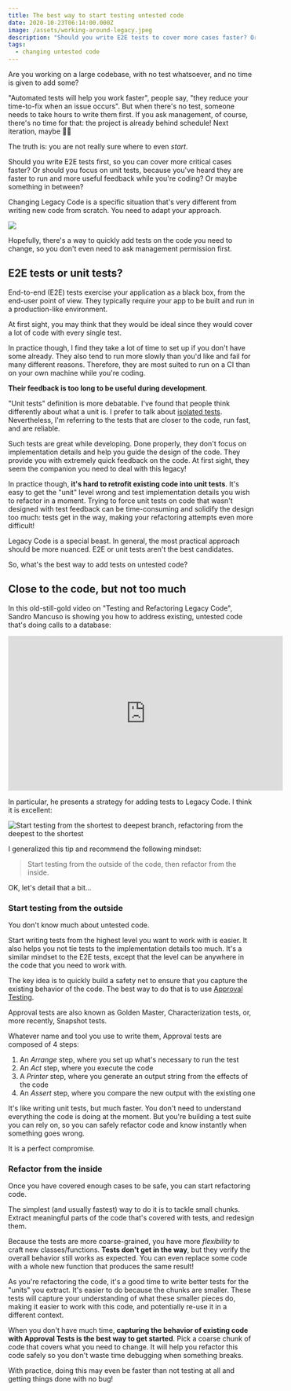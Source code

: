```yaml
---
title: The best way to start testing untested code
date: 2020-10-23T06:14:00.000Z
image: /assets/working-around-legacy.jpeg
description: "Should you write E2E tests to cover more cases faster? Or is there a better approach?"
tags:
  - changing untested code
---
```


Are you working on a large codebase, with no test whatsoever, and no time is given to add some?

"Automated tests will help you work faster", people say, "they reduce your time-to-fix when an issue occurs". But when there's no test, someone needs to take hours to write them first. If you ask management, of course, there's no time for that: the project is already behind schedule! Next iteration, maybe 🤷‍♂️

The truth is: you are not really sure where to even _start_.

Should you write E2E tests first, so you can cover more critical cases faster? Or should you focus on unit tests, because you've heard they are faster to run and more useful feedback while you're coding? Or maybe something in between?

Changing Legacy Code is a specific situation that's very different from writing new code from scratch. You need to adapt your approach.

![](/assets/working-around-legacy.jpeg)

Hopefully, there's a way to quickly add tests on the code you need to change, so you don't even need to ask management permission first.

## E2E tests or unit tests?

End-to-end (E2E) tests exercise your application as a black box, from the end-user point of view. They typically require your app to be built and run in a production-like environment.

At first sight, you may think that they would be ideal since they would cover a lot of code with every single test.

In practice though, I find they take a lot of time to set up if you don't have some already. They also tend to run more slowly than you'd like and fail for many different reasons. Therefore, they are most suited to run on a CI than on your own machine while you're coding.

**Their feedback is too long to be useful during development**.

"Unit tests" definition is more debatable. I've found that people think differently about what a unit is. I prefer to talk about [isolated tests](https://understandlegacycode.com/blog/if-you-mock-are-you-even-testing/#isolated-tests). Nevertheless, I'm referring to the tests that are closer to the code, run fast, and are reliable.

Such tests are great while developing. Done properly, they don't focus on implementation details and help you guide the design of the code. They provide you with extremely quick feedback on the code. At first sight, they seem the companion you need to deal with this legacy!

In practice though, **it's hard to retrofit existing code into unit tests**. It's easy to get the "unit" level wrong and test implementation details you wish to refactor in a moment. Trying to force unit tests on code that wasn't designed with test feedback can be time-consuming and solidify the design too much: tests get in the way, making your refactoring attempts even more difficult!

Legacy Code is a special beast. In general, the most practical approach should be more nuanced. E2E or unit tests aren't the best candidates.

So, what's the best way to add tests on untested code?

## Close to the code, but not too much

In this old-still-gold video on "Testing and Refactoring Legacy Code", Sandro Mancuso is showing you how to address existing, untested code that's doing calls to a database:

<iframe width="560" height="315" src="https://www.youtube-nocookie.com/embed/_NnElPO5BU0" frameborder="0" allow="accelerometer; autoplay; encrypted-media; gyroscope; picture-in-picture" allowfullscreen></iframe>

In particular, he presents a strategy for adding tests to Legacy Code. I think it is excellent:

![Start testing from the shortest to deepest branch, refactoring from the deepest to the shortest](./test-from-outside.png)

I generalized this tip and recommend the following mindset:

> Start testing from the outside of the code, then refactor from the inside.

OK, let's detail that a bit…

### Start testing from the outside

You don't know much about untested code.

Start writing tests from the highest level you want to work with is easier. It also helps you not tie tests to the implementation details too much. It's a similar mindset to the E2E tests, except that the level can be anywhere in the code that you need to work with.

The key idea is to quickly build a safety net to ensure that you capture the existing behavior of the code. The best way to do that is to use [Approval Testing](/approval-tests).

Approval tests are also known as Golden Master, Characterization tests, or, more recently, Snapshot tests.

Whatever name and tool you use to write them, Approval tests are composed of 4 steps:

1. An _Arrange_ step, where you set up what's necessary to run the test
2. An _Act_ step, where you execute the code
3. A _Printer_ step, where you generate an output string from the effects of the code
4. An _Assert_ step, where you compare the new output with the existing one

It's like writing unit tests, but much faster. You don't need to understand everything the code is doing at the moment. But you're building a test suite you can rely on, so you can safely refactor code and know instantly when something goes wrong.

It is a perfect compromise.

### Refactor from the inside

Once you have covered enough cases to be safe, you can start refactoring code.

The simplest (and usually fastest) way to do it is to tackle small chunks. Extract meaningful parts of the code that's covered with tests, and redesign them.

Because the tests are more coarse-grained, you have more _flexibility_ to craft new classes/functions. **Tests don't get in the way**, but they verify the overall behavior still works as expected. You can even replace some code with a whole new function that produces the same result!

As you're refactoring the code, it's a good time to write better tests for the "units" you extract. It's easier to do because the chunks are smaller. These tests will capture your understanding of what these smaller pieces do, making it easier to work with this code, and potentially re-use it in a different context.

When you don't have much time, **capturing the behavior of existing code with Approval Tests is the best way to get started**. Pick a coarse chunk of code that covers what you need to change. It will help you refactor this code safely so you don't waste time debugging when something breaks.

With practice, doing this may even be faster than not testing at all and getting things done with no bug!
